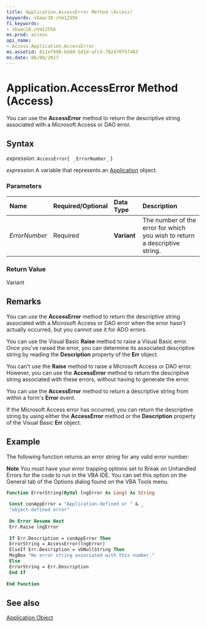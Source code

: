 ```yaml
---
title: Application.AccessError Method (Access)
keywords: vbaac10.chm12556
f1_keywords:
- vbaac10.chm12556
ms.prod: access
api_name:
- Access.Application.AccessError
ms.assetid: 811ef090-bdd4-5d1d-afc5-782470f57483
ms.date: 06/08/2017
---
```



# Application.AccessError Method (Access)

You can use the  **AccessError** method to return the descriptive string associated with a Microsoft Access or DAO error.


## Syntax

 _expression_. `AccessError`( ` _ErrorNumber_` )

 _expression_ A variable that represents an [Application](Access.Application.md) object.


### Parameters



|**Name**|**Required/Optional**|**Data Type**|**Description**|
|:-----|:-----|:-----|:-----|
| _ErrorNumber_|Required|**Variant**|The number of the error for which you wish to return a descriptive string.|

### Return Value

Variant


## Remarks

You can use the  **AccessError** method to return the descriptive string associated with a Microsoft Access or DAO error when the error hasn't actually occurred, but you cannot use it for ADO errors.

You can use the Visual Basic  **Raise** method to raise a Visual Basic error. Once you've raised the error, you can determine its associated descriptive string by reading the **Description** property of the **Err** object.

You can't use the  **Raise** method to raise a Microsoft Access or DAO error. However, you can use the **AccessError** method to return the descriptive string associated with these errors, without having to generate the error.

You can use the  **AccessError** method to return a descriptive string from within a form's **Error** event.

If the Microsoft Access error has occurred, you can return the descriptive string by using either the  **AccessError** method or the **Description** property of the Visual Basic **Err** object.


## Example

The following function returns an error string for any valid error number:


 **Note**  You must have your error trapping options set to Break on Unhandled Errors for the code to run in the VBA IDE. You can set this option on the General tab of the Options dialog found on the VBA Tools menu.


```vb
Function ErrorString(ByVal lngError As Long) As String 
 
 Const conAppError = "Application-defined or " & _ 
 "object-defined error" 
 
 On Error Resume Next 
 Err.Raise lngError 
 
 If Err.Description = conAppError Then 
 ErrorString = AccessError(lngError) 
 ElseIf Err.Description = vbNullString Then 
 MsgBox "No error string associated with this number." 
 Else 
 ErrorString = Err.Description 
 End If 
 
End Function
```


## See also


[Application Object](Access.Application.md)

